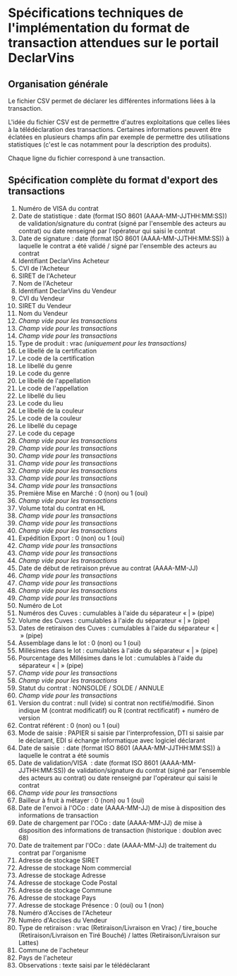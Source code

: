 # Spécifications techniques de l'implémentation du format de transaction attendues sur le portail DeclarVins

## Organisation générale 

Le fichier CSV permet de déclarer les différentes informations liées à la transaction.

L'idée du fichier CSV est de permettre d'autres exploitations que celles liées à la télédéclaration des transactions. Certaines informations peuvent être éclatées en plusieurs champs afin par exemple de permettre des utilisations statistiques (c'est le cas notamment pour la description des produits).

Chaque ligne du fichier correspond à une transaction.

## Spécification complète du format d'export des transactions

1. Numéro de VISA du contrat
2. Date de statistique : date (format ISO 8601 (AAAA-MM-JJTHH:MM:SS)) de validation/signature du contrat (signé par l'ensemble des acteurs au contrat) ou date renseigné par l'opérateur qui saisi le contrat
3. Date de signature :  date (format ISO 8601 (AAAA-MM-JJTHH:MM:SS)) à laquelle le contrat a été validé / signé par l'ensemble des acteurs au contrat
4. Identifiant DeclarVins Acheteur
5. CVI de l'Acheteur
6. SIRET de l'Acheteur
7. Nom de l'Acheteur
8. Identifiant DeclarVins du Vendeur
9. CVI du Vendeur
10. SIRET du Vendeur
11. Nom du Vendeur
12. *Champ vide pour les transactions*
13. *Champ vide pour les transactions*
14. *Champ vide pour les transactions*
15. Type de produit : vrac *(uniquement pour les transactions)*
16. Le libellé de la certification
17. Le code de la certification
18. Le libellé du genre
19. Le code du genre
20. Le libellé de l'appellation
21. Le code de l'appellation
22. Le libellé du lieu
23. Le code du lieu
24. Le libellé de la couleur
25. Le code de la couleur
26. Le libellé du cepage
27. Le code du cepage
28. *Champ vide pour les transactions* 
29. *Champ vide pour les transactions*
30. *Champ vide pour les transactions*
31. *Champ vide pour les transactions*
32. *Champ vide pour les transactions*
33. *Champ vide pour les transactions*
34. *Champ vide pour les transactions*
35. Première Mise en Marché : 0 (non) ou 1 (oui)
36. *Champ vide pour les transactions*
37. Volume total du contrat en HL
38. *Champ vide pour les transactions*
39. *Champ vide pour les transactions*
40. *Champ vide pour les transactions*
41. Expédition Export : 0 (non) ou 1 (oui)
42. *Champ vide pour les transactions*
43. *Champ vide pour les transactions*
44. *Champ vide pour les transactions*
45. Date de début de retiraison prévue au contrat (AAAA-MM-JJ)
46. *Champ vide pour les transactions*
47. *Champ vide pour les transactions*
48. *Champ vide pour les transactions*
49. *Champ vide pour les transactions*
50. Numéro de Lot
51. Numéros des Cuves : cumulables à l'aide du séparateur « | » (pipe)
52. Volume des Cuves : cumulables à l'aide du séparateur « | » (pipe)
53. Dates de retiraison des Cuves : cumulables à l'aide du séparateur « | » (pipe)
54. Assemblage dans le lot : 0 (non) ou 1 (oui)
55. Millésimes dans le lot : cumulables à l'aide du séparateur « | » (pipe)
56. Pourcentage des Millésimes dans le lot : cumulables à l'aide du séparateur « | » (pipe)
57. *Champ vide pour les transactions*
58. *Champ vide pour les transactions*
59. Statut du contrat : NONSOLDE / SOLDE / ANNULE
60. *Champ vide pour les transactions*
61. Version du contrat : null (vide) si contrat non rectifié/modifié. Sinon indique M (contrat modificatif) ou R (contrat rectificatif) + numéro de version
62. Contrat référent : 0 (non) ou 1 (oui)
63. Mode de saisie : PAPIER si saisie par l'interprofession, DTI si saisie par le déclarant, EDI si échange informatique avec logiciel déclarant
64. Date de saisie  : date (format ISO 8601 (AAAA-MM-JJTHH:MM:SS)) à laquelle le contrat a été soumis
65. Date de validation/VISA  : date (format ISO 8601 (AAAA-MM-JJTHH:MM:SS)) de validation/signature du contrat (signé par l'ensemble des acteurs au contrat) ou date renseigné par l'opérateur qui saisi le contrat
66. *Champ vide pour les transactions*
67. Bailleur à fruit à métayer : 0 (non) ou 1 (oui)
68. Date de l'envoi à l'OCo : date (AAAA-MM-JJ) de mise à disposition des informations de transaction
69. Date de chargement par l'OCo : date (AAAA-MM-JJ) de mise à disposition des informations de transaction (historique : doublon avec 68)
70. Date de traitement par l'OCo : date (AAAA-MM-JJ) de traitement du contrat par l'organisme
71. Adresse de stockage SIRET
72. Adresse de stockage Nom commercial
73. Adresse de stockage Adresse
74. Adresse de stockage Code Postal
75. Adresse de stockage Commune
76. Adresse de stockage Pays
77. Adresse de stockage Présence : 0 (oui) ou 1 (non)
78. Numéro d'Accises de l'Acheteur
78. Numéro d'Accises du Vendeur
79. Type de retiraison : vrac (Retiraison/Livraison en Vrac) / tire_bouche (Retiraison/Livraison en Tiré Bouché) / lattes (Retiraison/Livraison sur Lattes)
80. Commune de l'acheteur
81. Pays de l'acheteur
82. Observations : texte saisi par le télédéclarant
